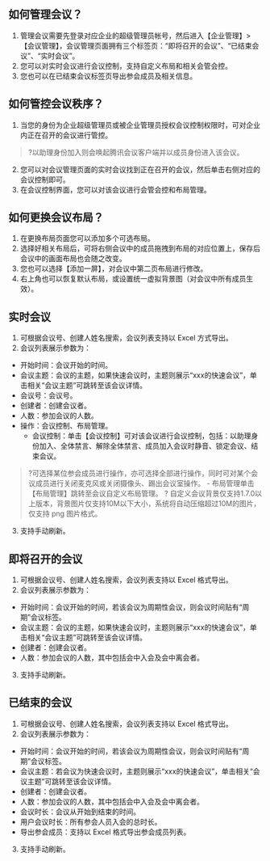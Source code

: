 
## 如何管理会议？
1. 管理会议需要先登录对应企业的超级管理员帐号，然后进入【企业管理】>【会议管理】，会议管理页面拥有三个标签页：“即将召开的会议”、“已结束会议”、“实时会议”。
2. 您可以对实时会议进行会议控制，支持自定义布局和相关会管会控。
3. 您也可以在已结束会议标签页导出参会成员及相关信息。

## 如何管控会议秩序？
1. 当您的身份为企业超级管理员或被企业管理员授权会议控制权限时，可对企业内正在召开的会议进行管控。
>?以助理身份加入则会唤起腾讯会议客户端并以成员身份进入该会议。
2. 您可以对会议管理页面的实时会议找到正在召开的会议，然后单击右侧对应的会议控制即可。
3. 在会议控制界面，您可以对该会议进行会管会控和布局管理。


## 如何更换会议布局？
1. 在更换布局页面您可以添加多个可选布局。
2. 选择好相关布局后，可将右侧会议中的成员拖拽到布局的对应位置上，保存后会议中的画面布局也会随之改变。
3. 您也可以选择【添加一屏】，对会议中第二页布局进行修改。
4. 右上角也可以恢复默认布局，或设置统一虚拟背景图（对会议中所有成员生效）。

## 实时会议
1. 可根据会议号、创建人姓名搜索，会议列表支持以 Excel 方式导出。
2. 会议列表展示参数为：
  - 开始时间：会议开始的时间。
  - 会议主题：会议的主题，如果快速会议时，主题则展示“xxx的快速会议”，单击相关“会议主题”可跳转至该会议详情。
  - 会议号：会议号。
  - 创建者：创建会议者。
  - 人数：参加会议的人数。
  - 操作：会议控制、布局管理。
	- 会议控制：单击【会议控制】可对该会议进行会议控制，包括：以助理身份加入、全体禁言、解除全体禁言、成员加入会议时静音、锁定会议、结束会议。
   >?可选择某位参会成员进行操作，亦可选择全部进行操作，同时可对某个会议成员进行关闭麦克风或关闭摄像头、踢出会议室操作。
    - 布局管理单击【布局管理】跳转至会议自定义布局管理。
   >? 自定义会议背景仅支持1.7.0以上版本，背景图片仅支持10M以下大小，系统将自动压缩超过10M的图片，仅支持 png 图片格式。
3. 支持手动刷新。

## 即将召开的会议
1. 可根据会议号、创建人姓名搜索，会议列表支持以 Excel 格式导出。
2. 会议列表展示参数为：
  - 开始时间：会议开始的时间，若该会议为周期性会议，则会议时间贴有“周期”会议标签。
  - 会议主题：会议的主题，如果快速会议时，主题则展示“xxx的快速会议”，单击相关“会议主题”可跳转至该会议详情。
  - 创建者：创建会议者。
  - 人数：参加会议的人数，其中包括会中入会及会中离会者。
3. 支持手动刷新。

## 已结束的会议
1. 可根据会议号、创建人姓名搜索，会议列表支持以 Excel 格式导出。
2. 会议列表展示参数为：
  - 开始时间：会议开始的时间，若该会议为周期性会议，则会议时间贴有“周期”会议标签。
  - 会议主题：若会议为快速会议时，主题则展示“xxx的快速会议”，单击相关“会议主题”可跳转至该会议详情。
  - 创建者：创建会议者。
  - 人数：参加会议的人数，其中包括会中入会及会中离会者。
  - 会议时长：会议从开始到结束的时间。
  - 用户会议时长：所有参会人员入会的总时长。
  - 导出参会成员：支持以 Excel 格式导出参会成员列表。
3. 支持手动刷新。
